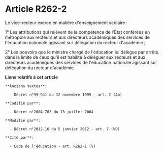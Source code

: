 # Article R262-2

Le vice-recteur exerce en matière d'enseignement scolaire : 

1° Les attributions qui relèvent de la compétence de l'Etat conférées en métropole aux recteurs et aux directeurs académiques
des services de l'éducation nationale agissant sur délégation du recteur d'académie ; 

2° Les pouvoirs que le ministre chargé de l'éducation lui délègue par arrêté, dans la limite de ceux qu'il est habilité à
déléguer aux recteurs et aux directeurs académiques des services de l'éducation nationale agissant sur délégation du recteur
d'académie.

**Liens relatifs à cet article**

	**Anciens textes**:

	  - Décret n°99-941 du 12 novembre 1999 - art. 2 (Ab)

	**Codifié par**:

	  - Décret n°2004-703 du 13 juillet 2004

	**Modifié par**:

	  - Décret n°2012-16 du 5 janvier 2012 - art. 7 (VD)

	**Cité par**:

	  - Code de l'éducation - art. R262-1 (V)
